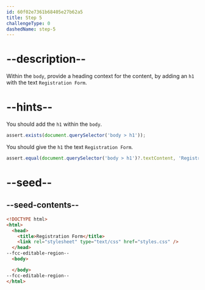 ```yaml
---
id: 60f02e7361b68405e27b62a5
title: Step 5
challengeType: 0
dashedName: step-5
---
```


# --description--

Within the `body`, provide a heading context for the content, by adding an `h1` with the text `Registration Form`.

# --hints--

You should add the `h1` within the `body`.

```js
assert.exists(document.querySelector('body > h1'));
```

You should give the `h1` the text `Registration Form`.

```js
assert.equal(document.querySelector('body > h1')?.textContent, 'Registration Form');
```

# --seed--

## --seed-contents--

```html
<!DOCTYPE html>
<html>
  <head>
    <title>Registration Form</title>
    <link rel="stylesheet" type="text/css" href="styles.css" />
  </head>
--fcc-editable-region--
  <body>

  </body>
--fcc-editable-region--
</html>
```
